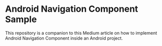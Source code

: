# Android Navigation Component Sample

This repository is a companion to this Medium article on how to implement Android Navigation Component inside an Android project.
